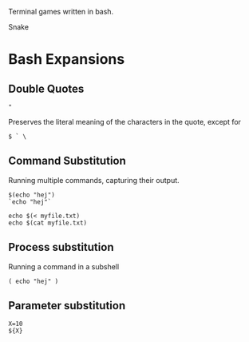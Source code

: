 Terminal games written in bash.

Snake

# Bash Expansions

## Double Quotes

    "

Preserves the literal meaning of the characters in the quote, except for

    $ ` \

## Command Substitution

Running multiple commands, capturing their output.

    $(echo "hej")
    `echo "hej"`

    echo $(< myfile.txt)
    echo $(cat myfile.txt)

## Process substitution

Running a command in a subshell

    ( echo "hej" )

## Parameter substitution

    X=10
    ${X}

